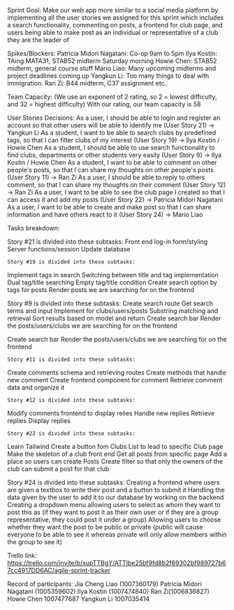 Sprint Goal:
Make our web app more similar to a social media platform by implementing all the user stories we assigned for this sprint which includes a search functionality, commenting on posts, a frontend for club page, and users being able to make post as an individual or representative of a club they are the leader of

Spikes/Blockers:
Patricia Midori Nagatani: Co-op 9am to 5pm
Ilya Kostin: TAing MATA31, STAB52 midterm Saturday morning
Howie Chen: STAB52 midterm, general course stuff
Mario Liao: Many upcoming midterms and project deadlines coming up
Yangkun Li: Too many things to deal with immigration.
Ran Zi: B44 midterm, C37 assignment etc.

Team Capacity: (We use an exponent of 2 rating, so 2 = lowest difficulty, and 32 = highest difficulty) With our rating, our team capacity is 58


User Stories Decisions:
As a user, I should be able to login and register an account so that other users will be able to identify me (User Story 21) -> Yangkun Li
As a student, I want to be able to search clubs by predefined tags, so that I can filter clubs of my interest (User Story 19) -> Ilya Kostin / Howie Chen
As a student, I should be able to use search functionality to find clubs, departments or other students very easily (User Story 9) -> Ilya Kostin / Howie Chen
As a student, I want to be able to comment on other people's posts, so that I can share my thoughts on other people's posts (User Story 11) -> Ran Zi
As a user, I should be able to reply to others comment, so that I can share my thoughts on their comment (User Story 12) -> Ran Zi
As a user, I want to be able to see the club page I created so that I can access it and add my posts (User Story 22) -> Patricia Midori Nagatani
As a user, I want to be able to create and make post so that I can share information and have others react to it (User Story 24) -> Mario Liao

Tasks breakdown:

Story #21 is divided into these subtasks:
Front end log-in form/styling
Server functions/session
Update database

	Story #19 is divided into these subtasks:
Implement tags in search
Switching between title and tag implementation
Dual tag/title searching
Empty tag/title condition
Create search option by tags for posts
Render posts we are searching for on the frontend 


Story #9 is divided into these subtasks:
Create search route
Get search terms and input
Implement for clubs/users/posts
Substring matching and retrieval
Sort results based on model and return
Create search bar
Render the posts/users/clubs we are searching for on the frontend



Create search bar
Render the posts/users/clubs we are searching for on the frontend


	Story #11 is divided into these subtasks:
Create comments schema and retrieving routes
Create methods that handle new comment
Create frontend component for comment
Retrieve comment data and organize it


	Story #12 is divided into these subtasks:
Modify comments frontend to display relies
Handle new replies
Retrieve replies
Display replies

		
	Story #22 is divided into these subtasks:
Learn Tailwind
Create a button fom Clubs List to lead to specific Club page
Make the skeleton of a club front end
Get all posts from specific page
Add a place so users can create Posts
Create filter so that only the owners of the club can submit a post for that club

Story #24 is divided into these subtasks:
Creating a frontend where users are given a textbox to write their post and a button to submit it
Handling the data given by the user to add it to our database by working on the backend
Creating a dropdown menu allowing users to select as whom they want to post this as (if they want to post it as their own user or if they are a group representative, they could post it under a group)
Allowing users to choose whether they want the post to be public or private (public will cause everyone to be able to see it whereas private will only allow members within the group to see it)


Trello link:
https://trello.com/invite/b/xupTTBgY/ATTIbe25bf9fd8b2f69302bf989727b67cc4917DD6AC/agile-sprint-tracker

Record of participants: 
Jia Cheng Liao (1007360179)
Patricia Midori Nagatani (1005359602)
Ilya Kostin (1007474840)
Ran Zi(1006836827)
Howie Chen 1007477687
Yangkun Li 1007035414
